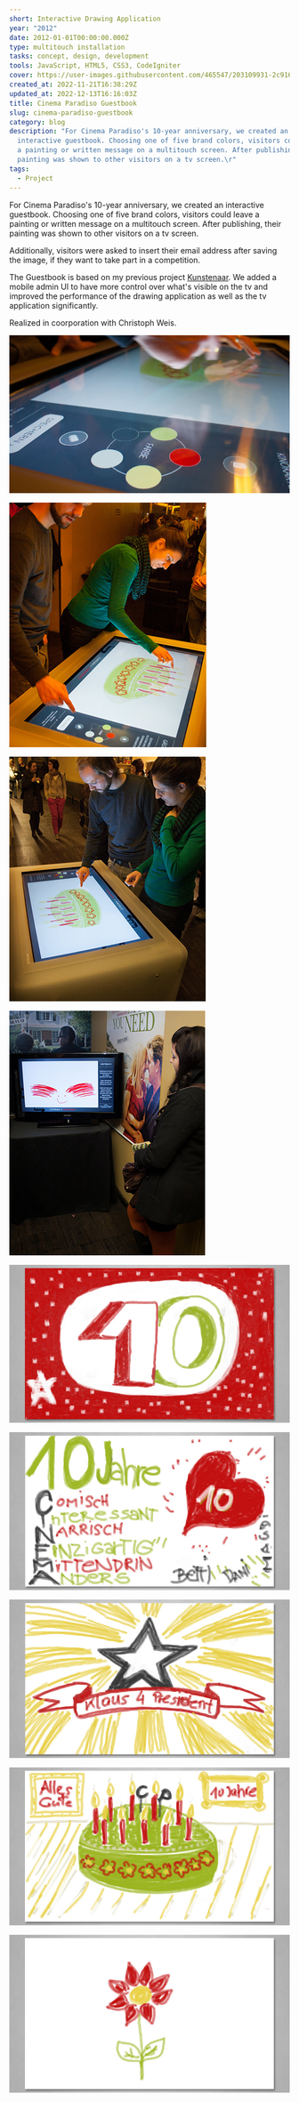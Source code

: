 ```yaml
---
short: Interactive Drawing Application
year: "2012"
date: 2012-01-01T00:00:00.000Z
type: multitouch installation
tasks: concept, design, development
tools: JavaScript, HTML5, CSS3, CodeIgniter
cover: https://user-images.githubusercontent.com/465547/203109931-2c9160a6-fcd9-4416-91c9-b9618d0fd0a5.jpg
created_at: 2022-11-21T16:38:29Z
updated_at: 2022-12-13T16:16:03Z
title: Cinema Paradiso Guestbook
slug: cinema-paradiso-guestbook
category: blog
description: "For Cinema Paradiso's 10-year anniversary, we created an
  interactive guestbook. Choosing one of five brand colors, visitors could leave
  a painting or written message on a multitouch screen. After publishing, their
  painting was shown to other visitors on a tv screen.\r"
tags:
  - Project
---
```




For Cinema Paradiso's 10-year anniversary, we created an interactive guestbook. Choosing one of five brand colors, visitors could leave a painting or written message on a multitouch screen. After publishing, their painting was shown to other visitors on a tv screen.

Additionally, visitors were asked to insert their email address after saving the image, if they want to take part in a competition.

The Guestbook is based on my previous project [Kunstenaar](./projects/kunstenaar). We added a mobile admin UI to have more control over what's visible on the tv and improved the performance of the drawing application as well as the tv application significantly.

Realized in coorporation with Christoph Weis.

![cinema_01](/src/content/cinema-paradiso-guestbook/203109931-2c9160a6-fcd9-4416-91c9-b9618d0fd0a5.jpg)

![cinema_02](/src/content/cinema-paradiso-guestbook/203110052-4296e040-2c77-46dd-b9c4-8a3e4eaebc91.jpg)

![cinema_03](/src/content/cinema-paradiso-guestbook/203110531-04a069cc-f61c-4733-ae74-fd993c125839.jpg)

![cinema_04](/src/content/cinema-paradiso-guestbook/203112308-00e47094-7f8b-4cdd-91e8-46304cd29bc5.jpg)

![cinema_05](/src/content/cinema-paradiso-guestbook/203112314-6a6a460e-817c-4414-90e3-f18610cad510.jpg)

![cinema_06](/src/content/cinema-paradiso-guestbook/203112318-464fb6b0-fc5a-4bc9-9da1-f3e209995886.jpg)

![cinema_07](/src/content/cinema-paradiso-guestbook/203112321-c9a56ebb-fccf-44e3-bdf4-81a28d352aad.jpg)

![cinema_08](/src/content/cinema-paradiso-guestbook/203112325-120de1f6-a9a1-40ba-b2f4-4d76c53e9183.jpg)

![cinema_09](/src/content/cinema-paradiso-guestbook/203112331-d5dee0ef-1a97-4862-9c87-93b8c2345bcd.jpg)





